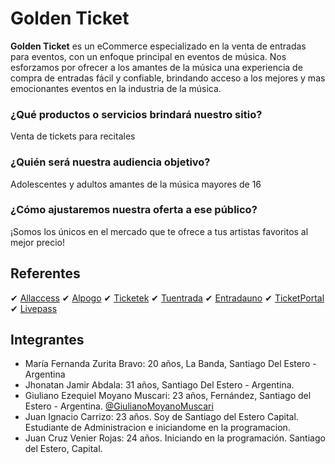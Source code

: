 # Golden Ticket

**Golden Ticket** es un eCommerce especializado en la venta de entradas para eventos, con un enfoque principal en eventos de música. Nos esforzamos por ofrecer a los amantes de la música una experiencia de compra de entradas fácil y confiable, brindando acceso a los mejores y mas emocionantes eventos en la industria de la música.

### ¿Qué productos o servicios brindará nuestro sitio?
Venta de tickets para recitales

### ¿Quién será nuestra audiencia objetivo?
Adolescentes y adultos amantes de la música mayores de 16

### ¿Cómo ajustaremos nuestra oferta a ese público?
¡Somos los únicos en el mercado que te ofrece a tus artistas favoritos al mejor precio!

## Referentes

✔ [Allaccess](https://www.allaccess.com.ar/)
✔ [Alpogo](https://alpogo.com/)
✔ [Ticketek](https://www.ticketek.com.ar/)
✔ [Tuentrada](https://www.tuentrada.com/)
✔ [Entradauno](https://www.entradauno.com/)
✔ [TicketPortal](https://www.ticketportal.com.ar/)
✔ [Livepass](https://livepass.com.ar/)


## Integrantes

* María Fernanda Zurita Bravo: 20 años, La Banda, Santiago Del Estero - Argentina 
* Jhonatan Jamir Abdala: 31 años, Santiago Del Estero - Argentina.
* Giuliano Ezequiel Moyano Muscari: 23 años, Fernández, Santiago del Estero - Argentina. [@GiulianoMoyanoMuscari](https://github.com/GiulianoMoyanoMuscari)
* Juan Ignacio Carrizo: 23 años. Soy de Santiago del Estero Capital. Estudiante de Administracion e iniciandome en la programacion. 
* Juan Cruz Venier Rojas: 24 años. Iniciando en la programación. Santiago del Estero, Capital. 
